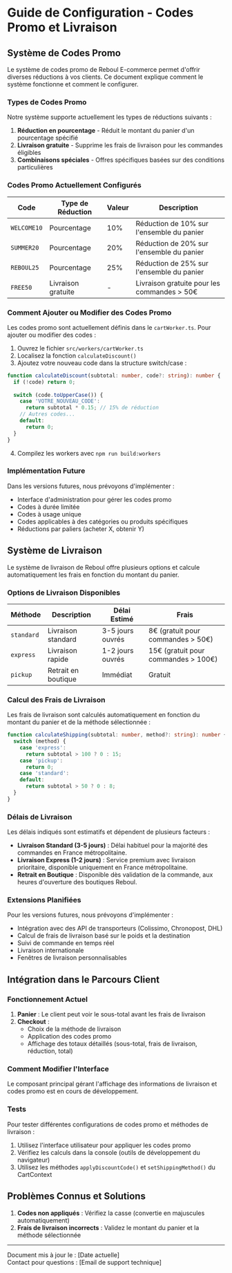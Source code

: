 # Guide de Configuration - Codes Promo et Livraison

## Système de Codes Promo

Le système de codes promo de Reboul E-commerce permet d'offrir diverses réductions à vos clients. Ce document explique comment le système fonctionne et comment le configurer.

### Types de Codes Promo

Notre système supporte actuellement les types de réductions suivants :

1. **Réduction en pourcentage** - Réduit le montant du panier d'un pourcentage spécifié
2. **Livraison gratuite** - Supprime les frais de livraison pour les commandes éligibles
3. **Combinaisons spéciales** - Offres spécifiques basées sur des conditions particulières

### Codes Promo Actuellement Configurés

| Code        | Type de Réduction          | Valeur     | Description                                   |
|-------------|----------------------------|------------|-----------------------------------------------|
| `WELCOME10` | Pourcentage                | 10%        | Réduction de 10% sur l'ensemble du panier    |
| `SUMMER20`  | Pourcentage                | 20%        | Réduction de 20% sur l'ensemble du panier    |
| `REBOUL25`  | Pourcentage                | 25%        | Réduction de 25% sur l'ensemble du panier    |
| `FREE50`    | Livraison gratuite         | -          | Livraison gratuite pour les commandes > 50€   |

### Comment Ajouter ou Modifier des Codes Promo

Les codes promo sont actuellement définis dans le `cartWorker.ts`. Pour ajouter ou modifier des codes :

1. Ouvrez le fichier `src/workers/cartWorker.ts`
2. Localisez la fonction `calculateDiscount()`
3. Ajoutez votre nouveau code dans la structure switch/case :

```typescript
function calculateDiscount(subtotal: number, code?: string): number {
  if (!code) return 0;
  
  switch (code.toUpperCase()) {
    case 'VOTRE_NOUVEAU_CODE':
      return subtotal * 0.15; // 15% de réduction
    // Autres codes...
    default:
      return 0;
  }
}
```

4. Compilez les workers avec `npm run build:workers`

### Implémentation Future

Dans les versions futures, nous prévoyons d'implémenter :

- Interface d'administration pour gérer les codes promo
- Codes à durée limitée
- Codes à usage unique
- Codes applicables à des catégories ou produits spécifiques
- Réductions par paliers (acheter X, obtenir Y)

## Système de Livraison

Le système de livraison de Reboul offre plusieurs options et calcule automatiquement les frais en fonction du montant du panier.

### Options de Livraison Disponibles

| Méthode      | Description                           | Délai Estimé        | Frais                               |
|--------------|---------------------------------------|--------------------|-------------------------------------|
| `standard`   | Livraison standard                    | 3-5 jours ouvrés   | 8€ (gratuit pour commandes > 50€)   |
| `express`    | Livraison rapide                      | 1-2 jours ouvrés   | 15€ (gratuit pour commandes > 100€) |
| `pickup`     | Retrait en boutique                   | Immédiat           | Gratuit                             |

### Calcul des Frais de Livraison

Les frais de livraison sont calculés automatiquement en fonction du montant du panier et de la méthode sélectionnée :

```typescript
function calculateShipping(subtotal: number, method?: string): number {
  switch (method) {
    case 'express':
      return subtotal > 100 ? 0 : 15;
    case 'pickup':
      return 0;
    case 'standard':
    default:
      return subtotal > 50 ? 0 : 8;
  }
}
```

### Délais de Livraison

Les délais indiqués sont estimatifs et dépendent de plusieurs facteurs :

- **Livraison Standard (3-5 jours)** : Délai habituel pour la majorité des commandes en France métropolitaine.
- **Livraison Express (1-2 jours)** : Service premium avec livraison prioritaire, disponible uniquement en France métropolitaine.
- **Retrait en Boutique** : Disponible dès validation de la commande, aux heures d'ouverture des boutiques Reboul.

### Extensions Planifiées

Pour les versions futures, nous prévoyons d'implémenter :

- Intégration avec des API de transporteurs (Colissimo, Chronopost, DHL)
- Calcul de frais de livraison basé sur le poids et la destination
- Suivi de commande en temps réel
- Livraison internationale
- Fenêtres de livraison personnalisables

## Intégration dans le Parcours Client

### Fonctionnement Actuel

1. **Panier** : Le client peut voir le sous-total avant les frais de livraison
2. **Checkout** : 
   - Choix de la méthode de livraison
   - Application des codes promo
   - Affichage des totaux détaillés (sous-total, frais de livraison, réduction, total)

### Comment Modifier l'Interface

Le composant principal gérant l'affichage des informations de livraison et codes promo est en cours de développement.

### Tests

Pour tester différentes configurations de codes promo et méthodes de livraison :

1. Utilisez l'interface utilisateur pour appliquer les codes promo
2. Vérifiez les calculs dans la console (outils de développement du navigateur)
3. Utilisez les méthodes `applyDiscountCode()` et `setShippingMethod()` du CartContext

## Problèmes Connus et Solutions

1. **Codes non appliqués** : Vérifiez la casse (convertie en majuscules automatiquement)
2. **Frais de livraison incorrects** : Validez le montant du panier et la méthode sélectionnée

---

Document mis à jour le : [Date actuelle]  
Contact pour questions : [Email de support technique] 
